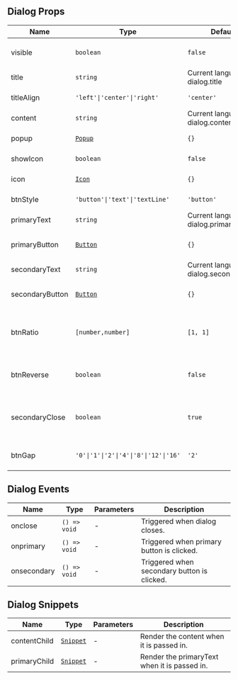 ## Dialog Props

| Name            | Type                                                          | Default                               | Required | Description                                  |
| --------------- | ------------------------------------------------------------- | ------------------------------------- | -------- | -------------------------------------------- |
| visible         | `boolean`                                                     | `false`                               | N        | Whether to show the dialog.                  |
| title           | `string`                                                      | Current language dialog.title         | N        | Title.                                       |
| titleAlign      | `'left'\|'center'\|'right'`                                   | `'center'`                            | N        | Title alignment.                             |
| content         | `string`                                                      | Current language dialog.content       | N        | Content.                                     |
| popup           | [`Popup`](https://stdf.design/components?nav=popup&tab=1)   | `{}`                                  | N        | Popup parameters.                            |
| showIcon        | `boolean`                                                     | `false`                               | N        | Whether to show icon.                        |
| icon            | [`Icon`](https://stdf.design/components?nav=icon&tab=1)     | `{}`                                  | N        | Icon parameters.                             |
| btnStyle        | `'button'\|'text'\|'textLine'`                                | `'button'`                            | N        | Button style.                                |
| primaryText     | `string`                                                      | Current language dialog.primaryText   | N        | Primary button text.                         |
| primaryButton   | [`Button`](https://stdf.design/components?nav=button&tab=1) | `{}`                                  | N        | Primary button parameters.                   |
| secondaryText   | `string`                                                      | Current language dialog.secondaryText | N        | Secondary button text.                       |
| secondaryButton | [`Button`](https://stdf.design/components?nav=button&tab=1) | `{}`                                  | N        | Secondary button parameters.                 |
| btnRatio        | `[number,number]`                                             | `[1, 1]`                              | N        | Size ratio of primary and secondary buttons. |
| btnReverse      | `boolean`                                                     | `false`                               | N        | Whether to reverse button positions.         |
| secondaryClose  | `boolean`                                                     | `true`                                | N        | Whether secondary button closes dialog.      |
| btnGap          | `'0'\|'1'\|'2'\|'4'\|'8'\|'12'\|'16'`                         | `'2'`                                 | N        | Gap between buttons.                         |

## Dialog Events

| Name        | Type         | Parameters | Description                                 |
| ----------- | ------------ | ---------- | ------------------------------------------- |
| onclose     | `() => void` | -          | Triggered when dialog closes.               |
| onprimary   | `() => void` | -          | Triggered when primary button is clicked.   |
| onsecondary | `() => void` | -          | Triggered when secondary button is clicked. |

## Dialog Snippets

| Name         | Type                                                                | Parameters | Description                                  |
| ------------ | ------------------------------------------------------------------- | ---------- | -------------------------------------------- |
| contentChild | [`Snippet`](https://svelte.dev/docs/svelte/snippet#Typing-snippets) | -          | Render the content when it is passed in.     |
| primaryChild | [`Snippet`](https://svelte.dev/docs/svelte/snippet#Typing-snippets) | -          | Render the primaryText when it is passed in. |
